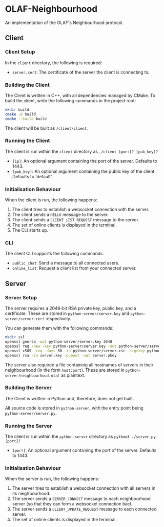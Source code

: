 # OLAF-Neighbourhood
An implementation of the OLAF's Neighbourhood protocol.

## Client

### Client Setup

In the `client` directory, the following is required:

- `server.cert`: The certificate of the server the client is connecting to.


### Building the Client
The Client is written in C++, with all dependencies managed by CMake. To build the client, write the following commands in the project root:
```bash
mkdir build
cmake -B build
cmake --build build
```

The client will be built as `/client/client`.

### Running the Client

The client is run within the `client` directory as `./client [port]? [pub_key]?`

- `[ip]`: An optional argument containing the port of the server. Defaults to 1443.
- `[pub_key]`: An optional argument containing the public key of the client. Defaults to 'default'.

### Initialisation Behaviour

When the client is run, the following happens:
1. The client tries to establish a websocket connection with the server.
2. The client sends a `HELLO` message to the server.
3. The client sends a `CLIENT_LIST_REQUEST` message to the server.
4. The set of online clients is displayed in the terminal.
5. The CLI starts up.

### CLI 

The client CLI supports the following commands:

- `public_chat`: Send a message to all connected users.
- `online_list`: Request a client list from your connected server.

## Server

### Server Setup
The server requires a 2048-bit RSA private key, public key, and a certificate. These are stored in `python-server/server.key` and `python-server/server.cert` respectively.

You can generate them with the following commands:
```bash
mkdir ssl
openssl genrsa -out python-server/server.key 2048
openssl req -new -key python-server/server.key -out python-server/server.csr
openssl x509 -req -days 30 -in python-server/server.csr -signkey python-server/server.key -out python-server/server.cert
openssl rsa -in server.key -pubout -out server.pkey
```

The server also required a file containing all hostnames of servers in their neighbourhood (in the form `host:port`). These are stored in `python-server/neighbourhood.olaf` as plaintext.

### Building the Server
The Client is written in Python and, therefore, does not get built. 

All source code is stored in `python-server`, with the entry point being `python-server/server.py`.

### Running the Server

The client is run within the `python-server` directory as `python3 ./server.py [port]?`

- `[port]`: An optional argument containing the port of the server. Defaults to 1443.

### Initialisation Behaviour

When the server is run, the following happens:
1. The server tries to establish a websocket connection with all servers in its neighbourhood.
2. The server sends a `SERVER_CONNECT` message to each neighbourhood server (so that they can form a websocket connection bacl.
3. The server sends a `CLIENT_UPDATE_REQUEST` message to each connected server.
4. The set of online clients is displayed in the terminal.

